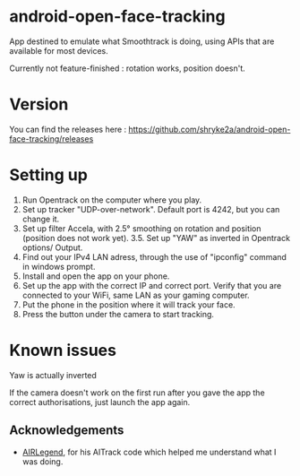 # android-open-face-tracking

App destined to emulate what Smoothtrack is doing, using APIs that are available for most devices.

Currently not feature-finished : rotation works, position doesn't.

# Version  

You can find the releases here : https://github.com/shryke2a/android-open-face-tracking/releases

# Setting up

1. Run Opentrack on the computer where you play.
2. Set up tracker "UDP-over-network". Default port is 4242, but you can change it.
3. Set up filter Accela, with 2.5° smoothing on rotation and position (position does not work yet).
3.5. Set up "YAW" as inverted in Opentrack options/ Output.
4. Find out your IPv4 LAN adress, through the use of "ipconfig" command in windows prompt.
4. Install and open the app on your phone.
5. Set up the app with the correct IP and correct port. Verify that you are connected to your WiFi, same LAN as your gaming computer.
6. Put the phone in the position where it will track your face.
7. Press the button under the camera to start tracking.


# Known issues

Yaw is actually inverted

If the camera doesn't work on the first run after you gave the app the correct authorisations, just launch the app again.

## Acknowledgements

- [AIRLegend](https://github.com/AIRLegend), for his AITrack code which helped me understand what I was doing.
